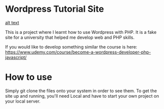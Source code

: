 # Wordpress Tutorial Site

[alt text](https://github.com/zamarz/scaling-sniffle/blob/main/Site-screenshot.png)

This is a project where I learnt how to use Wordpress with PHP. It is a fake site for a university that helped me develop web and PHP skills.

If you would like to develop something similar the course is here: https://www.udemy.com/course/become-a-wordpress-developer-php-javascript/

# How to use

Simply git clone the files onto your system in order to see them. To get the site up and running, you'll need Local and have to start your own project on your local server.
